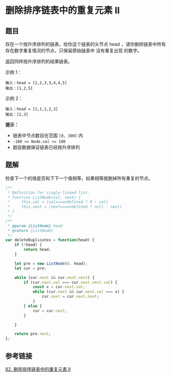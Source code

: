 # 删除排序链表中的重复元素 II

## 题目

存在一个按升序排列的链表，给你这个链表的头节点 head ，请你删除链表中所有存在数字重复情况的节点，只保留原始链表中 没有重复出现 的数字。

返回同样按升序排列的结果链表。

示例 1：

```
输入：head = [1,2,3,3,4,4,5]
输出：[1,2,5]
```


示例 2：

```
输入：head = [1,1,1,2,3]
输出：[2,3]
```

**提示：**

- 链表中节点数目在范围 `[0, 300]` 内
- `-100 <= Node.val <= 100`
- 题目数据保证链表已经按升序排列



## 题解

检查下一个的值是否和下下一个值相等，如果相等就删掉所有重复的节点。

```js
/**
 * Definition for singly-linked list.
 * function ListNode(val, next) {
 *     this.val = (val===undefined ? 0 : val)
 *     this.next = (next===undefined ? null : next)
 * }
 */
/**
 * @param {ListNode} head
 * @return {ListNode}
 */
var deleteDuplicates = function(head) {
    if (!head) {
        return head;
    }

    let pre = new ListNode(0, head);
    let cur = pre;

    while (cur.next && cur.next.next) {
        if (cur.next.val === cur.next.next.val) {
            const x = cur.next.val;
            while (cur.next && cur.next.val === x) {
                cur.next = cur.next.next;
            }
        } else {
            cur = cur.next;
        }

    }

    return pre.next;
};
```



## 参考链接

[82. 删除排序链表中的重复元素 II](https://leetcode-cn.com/problems/remove-duplicates-from-sorted-list-ii/)

